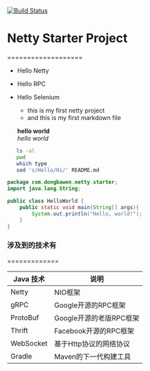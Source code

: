 [![Build Status](https://grpc-testing.appspot.com/job/gRPC_master/badge/icon)](https://grpc-testing.appspot.com/job/gRPC_master)

# Netty Starter Project
===================


* Hello Netty
* Hello RPC
* Hello Selenium
    * this is my first netty project 
    * and this is my first markdown file
    
    **hello world**  
    *hello world*
    
    
```bash
   ls -al
   pwd
   which type
   sed 's/Hello/Hi/' README.md
```

```java
package com.dongbawen.netty.starter;
import java.lang.String;

public class HelloWorld {
    public static void main(String[] args){
        System.out.println("Hello, world!");
    }
}
```

### 涉及到的技术有
=============

| Java 技术 | 说明                  |
|-----------|-------------          |
|Netty      |NIO框架                |
|gRPC       |Google开源的RPC框架    |
|ProtoBuf   |Google开源的老版RPC框架|
|Thrift     |Facebook开源的RPC框架  |
|WebSocket  |基于Http协议的网络协议 |
|Gradle     |Maven的下一代构建工具  |
